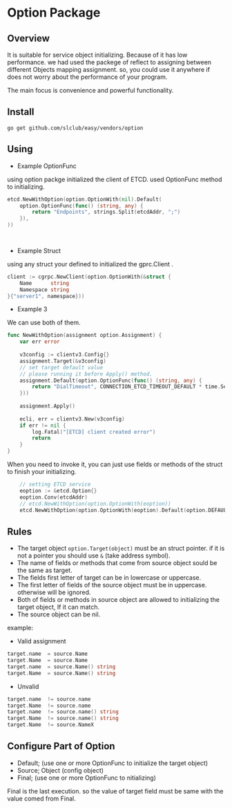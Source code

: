 # Option Package


## Overview

It is suitable for service object initializing. Because of it has low performance.
we had used the packege of reflect to assigning between different Objects mapping assignment.
so, you could use it anywhere if does not worry about the performance of your program.

The main focus is convenience and powerful functionality.

## Install

```go get github.com/slclub/easy/vendors/option```

## Using


- Example OptionFunc

using option packge initialized the client of ETCD. used OptionFunc method to initializing.

```go
etcd.NewWithOption(option.OptionWith(nil).Default(
    option.OptionFunc(func() (string, any) {
        return "Endpoints", strings.Split(etcdAddr, ";")
    }),
))

	
```

- Example Struct

using any struct your defined to initialized the gprc.Client .

```go
client := cgrpc.NewClient(option.OptionWith(&struct {
    Name      string
    Namespace string
}{"server1", namespace}))
```

- Example 3

We can use both of them.

```go
func NewWithOption(assignment option.Assignment) {
    var err error
    
    v3config := clientv3.Config{}
    assignment.Target(&v3config)
    // set target default value
    // please running it before Apply() method.
    assignment.Default(option.OptionFunc(func() (string, any) {
        return "DialTimeout", CONNECTION_ETCD_TIMEOUT_DEFAULT * time.Second
    }))
    
    assignment.Apply()
    
    ecli, err = clientv3.New(v3config)
    if err != nil {
        log.Fatal("[ETCD] client created error")
        return
    }
}

```

When you need to invoke it, you can just use  fields or methods of the struct to finish your initializing.
```go
    // setting ETCD service
    eoption := &etcd.Option{}
    eoption.Conv(etcdAddr)
    // etcd.NewWithOption(option.OptionWith(eoption))
    etcd.NewWithOption(option.OptionWith(eoption).Default(option.DEFAULT_IGNORE_ZERO))
```

## Rules

- The target object ```option.Target(object)``` must be an struct pointer.
  if it is not a pointer you should use ```&``` (take address symbol).
- The name of fields or methods that come from source object sould be the same as target.
- The fields first letter of target can be in lowercase or uppercase.
- The first letter of fields of the source object must be in uppercase. otherwise  will be ignored.
- Both of fields or methods in source object are allowed to initializing the target object, If it can match.
- The source object can be nil.

example:
- Valid assignment

```go
target.name  = source.Name
target.Name  = source.Name
target.name  = source.Name() string
target.Name  = source.Name() string
```

- Unvalid

```go
target.name  != source.name
target.Name  != source.name
target.name  != source.name() string
target.Name  != source.name() string
target.Name  != source.NameX
```


## Configure Part of Option

- Default; (use one or more OptionFunc to initialize the target object)
- Source; Object (config object)
- Final; (use one or more OptionFunc to nitializing)

Final is the last execution. so the value of target field must be same with the value comed from Final. 
